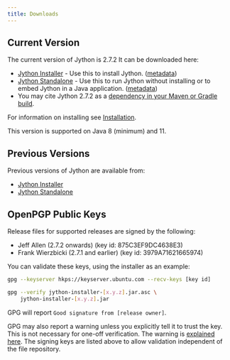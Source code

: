 ```yaml
---
title: Downloads
---
```

## Current Version
The current version of Jython is 2.7.2
It can be downloaded here:
- [Jython Installer](https://repo1.maven.org/maven2/org/python/jython-installer/2.7.2/jython-installer-2.7.2.jar) - Use this to install Jython.
  ([metadata](https://search.maven.org/artifact/org.python/jython-installer/2.7.2/jar))
- [Jython Standalone](https://repo1.maven.org/maven2/org/python/jython-standalone/2.7.2/jython-standalone-2.7.2.jar) - Use this to run Jython without installing or to embed Jython in a Java application.
  ([metadata](https://search.maven.org/artifact/org.python/jython-standalone/2.7.2/jar))
- You may cite Jython 2.7.2 as a
  [dependency in your Maven or Gradle build](https://search.maven.org/artifact/org.python/jython-slim/2.7.2/jar).

For information on installing see [Installation](installation).

This version is supported on Java 8 (minimum) and 11.

## Previous Versions
Previous versions of Jython are available from:
- [Jython Installer](https://search.maven.org/artifact/org.python/jython-installer)
- [Jython Standalone](https://search.maven.org/artifact/org.python/jython-standalone)

## OpenPGP Public Keys

Release files for supported releases are signed by the following:
- Jeff Allen (2.7.2 onwards) (key id: 875C3EF9DC4638E3)
- Frank Wierzbicki (2.7.1 and earlier) (key id: 3979A71621665974) 

You can validate these keys, using the installer as an example:


```bash
gpg --keyserver hkps://keyserver.ubuntu.com --recv-keys [key id]

gpg --verify jython-installer-[x.y.z].jar.asc \
    jython-installer-[x.y.z].jar
```

GPG will report `Good signature from [release owner]`.

GPG may also report a warning unless you explicitly tell it to trust the key. This is not necessary for one-off verification. The warning is [explained here](https://security.stackexchange.com/questions/147447/gpg-why-is-my-trusted-key-not-certified-with-a-trusted-signature). The signing keys are listed above to allow validation independent of the file repository.


